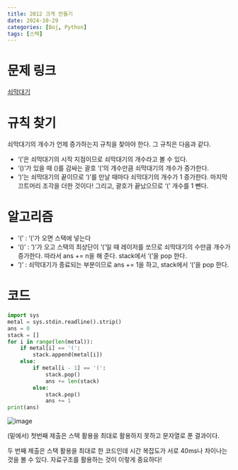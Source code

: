 ```yaml
---
title: 2812 크게 만들기
date: 2024-10-29
categories: [Boj, Python]
tags: [스택]
---
```

# 문제 링크
[쇠막대기](https://www.acmicpc.net/problem/10799)

# 규칙 찾기

쇠막대기의 개수가 언제 증가하는지 규칙을 찾아야 한다. 그 규칙은 다음과 같다.

- ‘(’은 쇠막대기의 시작 지점이므로 쇠막대기의 개수라고 볼 수 있다.
- ‘()’가 있을 때 ()를 감싸는 괄호 ‘(’의 개수만큼 쇠막대기의 개수가 증가한다.
- ‘)’는 쇠막대기의 끝이므로 ‘)’를 만날 때마다 쇠막대기의 개수가 1 증가한다. 마지막 끄트머리 조각을 더한 것이다! 그리고, 괄호가 끝났으므로 ‘(’ 개수를 1 뺀다.

# 알고리즘

- ‘(’ : ‘(’가 오면 스택에 넣는다
- ‘()’ : ‘)’가 오고 스택의 최상단이 ‘(’일 때 레이저를 쏘므로 쇠막대기의 수만큼 개수가 증가한다. 따라서 ans += n을 해 준다. stack에서 ‘(’을 pop 한다.
- ‘)’ : 쇠막대기가 종료되는 부분이므로 ans += 1을 하고, stack에서 ‘(’을 pop 한다.

# 코드

```python
import sys
metal = sys.stdin.readline().strip()
ans = 0
stack = []
for i in range(len(metal)):
    if metal[i] == '(':
        stack.append(metal[i])
    else:
        if metal[i - 1] == '(':
            stack.pop()
            ans += len(stack)
        else:
            stack.pop()
            ans += 1
print(ans)
```

![image](https://github.com/user-attachments/assets/a8e06b4a-8758-43c7-8db5-46f946fdaba4)


(밑에서) 첫번째 제출은 스택 활용을 최대로 활용하지 못하고 문자열로 푼 결과이다. 

두 번째 제출은 스택 활용을 최대로 한 코드인데 시간 복잡도가 서로 40ms나 차이나는 것을 볼 수 있다. 자료구조를 활용하는 것이 이렇게 중요하다!

